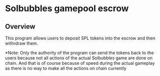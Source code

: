 # Solbubbles gamepool escrow

## Overview

This program allows users to deposit SPL tokens into the escrow and then withrdraw them.

*Note: Only the authority of the program can send the tokens back to the users because not all actions of the actual Solbubbles game are done on chain. And that is of course because of speed during the actual gameplay as there is no way to make all the actions on chain currently